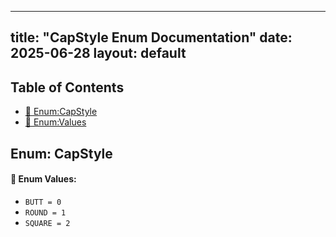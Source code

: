 <!-- Formatted by A³BS formatter.py -->
<!-- Generated by A³BS document.py -->
---
title: "CapStyle Enum Documentation"
date: 2025-06-28
layout: default
---

## Table of Contents
- [🔧 Enum:CapStyle](#enum-capstyle)
- [🔧 Enum:Values](#enum-values)
## Enum: CapStyle
#### 📝 Enum Values:
<a name="enum-values"></a>
  - `BUTT = 0`
  - `ROUND = 1`
  - `SQUARE = 2`